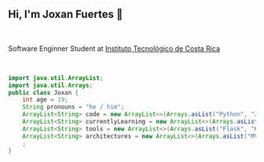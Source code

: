 ## Hi, I'm Joxan Fuertes 👋

<br>

Software Enginner Student at [Instituto Tecnológico de Costa Rica](https://www.tec.ac.cr/)

<br>

<!--
**JoxanF/JoxanF** is a ✨ _special_ ✨ repository because its `README.md` (this file) appears on your GitHub profile.

Here are some ideas to get you started:

- 🔭 I’m currently working on ...
- 🌱 I’m currently learning ...
- 👯 I’m looking to collaborate on ...
- 🤔 I’m looking for help with ...
- 💬 Ask me about ...
- 📫 How to reach me: ...
- 😄 Pronouns: ...
- ⚡ Fun fact: ...
-->
```java
import java.util.ArrayList;
import java.util.Arrays;
public class Joxan {
    int age = 19;
    String pronouns = "he / him";
    ArrayList<String> code = new ArrayList<>(Arrays.asList("Python", "Java", "C++", "SQL"));
    ArrayList<String> currentlyLearning = new ArrayList<>(Arrays.asList("HTML", "CSS", "Javascript"));
    ArrayList<String> tools = new ArrayList<>(Arrays.asList("Flask", "Krita"));
    ArrayList<String> architectures = new ArrayList<>(Arrays.asList("MVC", "N-Layers", "Microservices"));
    ;
}
```
